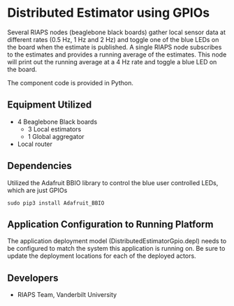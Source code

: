 # Distributed Estimator using GPIOs

Several RIAPS nodes (beaglebone black boards) gather local sensor data at different rates 
(0.5 Hz, 1 Hz and 2 Hz) and toggle one of the blue LEDs on the board when the estimate is 
published. A single RIAPS node subscribes to the estimates and provides a running average 
of the estimates. This node will print out the running average at a 4 Hz rate and toggle 
a blue LED on the board.

The component code is provided in Python.

## Equipment Utilized
- 4 Beaglebone Black boards
	- 3 Local estimators
	- 1 Global aggregator
- Local router

## Dependencies

Utilized the Adafruit BBIO library to control the blue user controlled LEDs, which are 
just GPIOs

```
sudo pip3 install Adafruit_BBIO
```

## Application Configuration to Running Platform

The application deployment model (DistributedEstimatorGpio.depl) needs to be configured to match the system this application is running on.  Be sure to update the deployment locations for each of the deployed actors.

## Developers
- RIAPS Team, Vanderbilt University

